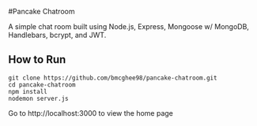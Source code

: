 #Pancake Chatroom

A simple chat room built using Node.js, Express, Mongoose w/ MongoDB, Handlebars, bcrypt, and JWT.

## How to Run

```
git clone https://github.com/bmcghee98/pancake-chatroom.git 
cd pancake-chatroom
npm install
nodemon server.js
```
Go to http://localhost:3000 to view the home page
